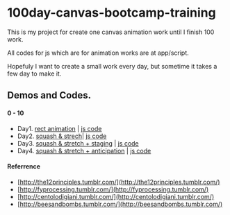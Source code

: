 100day-canvas-bootcamp-training
===============================

This is my project for create one canvas animation work until I finish 100 work.

All codes for js which are for animation works are at app/script.

Hopefuly I want to create a small work every day, but sometime it takes a few day to make it.


## Demos and Codes.

#### 0 - 10
- Day1. [rect animation](http://codepen.io/kenjiSpecial/pen/phiBu) |  [ js code](https://github.com/kenjiSpecial/100day-canvas-bootcamp-training/blob/master/app/scripts/1-illusion-of-life/1-squash.js)
- Day2. [squash & strech](http://codepen.io/kenjiSpecial/pen/hjsdG)| [js code](https://github.com/kenjiSpecial/100day-canvas-bootcamp-training/blob/master/app/scripts/1-illusion-of-life/2-squash.js)
- Day3. [squash & stretch + staging](http://codepen.io/kenjiSpecial/pen/Bapfi) | [js code](https://github.com/kenjiSpecial/100day-canvas-bootcamp-training/blob/master/app/scripts/1-illusion-of-life/3-stage.js)
- Day4. [squash & stretch + anticipation](http://codepen.io/kenjiSpecial/pen/uidbC) | [js code](https://github.com/kenjiSpecial/100day-canvas-bootcamp-training/blob/master/app/scripts/1-illusion-of-life/4-anticipation.js)



#### Referrence

- [http://the12principles.tumblr.com/](http://the12principles.tumblr.com/)
- [http://fyprocessing.tumblr.com/](http://fyprocessing.tumblr.com/)
- [http://centolodigiani.tumblr.com/](http://centolodigiani.tumblr.com/)
- [http://beesandbombs.tumblr.com/](http://beesandbombs.tumblr.com/)
